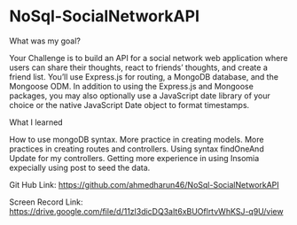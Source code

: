 # NoSql-SocialNetworkAPI

What was my goal?

Your Challenge is to build an API for a social network web application where users can share their thoughts, react to friends’ thoughts, and create a friend list. You’ll use Express.js for routing, a MongoDB database, and the Mongoose ODM. In addition to using the Express.js and Mongoose packages, you may also optionally use a JavaScript date library of your choice or the native JavaScript Date object to format timestamps.

What I learned

How to use mongoDB syntax. More practice in creating models. More practices in creating routes and controllers. Using syntax findOneAnd Update for my controllers. Getting more experience in using Insomia expecially using post to seed the data. 

Git Hub Link: https://github.com/ahmedharun46/NoSql-SocialNetworkAPI

Screen Record Link:  https://drive.google.com/file/d/11zl3dicDQ3aIt6xBUOflrtvWhKSJ-q9U/view



